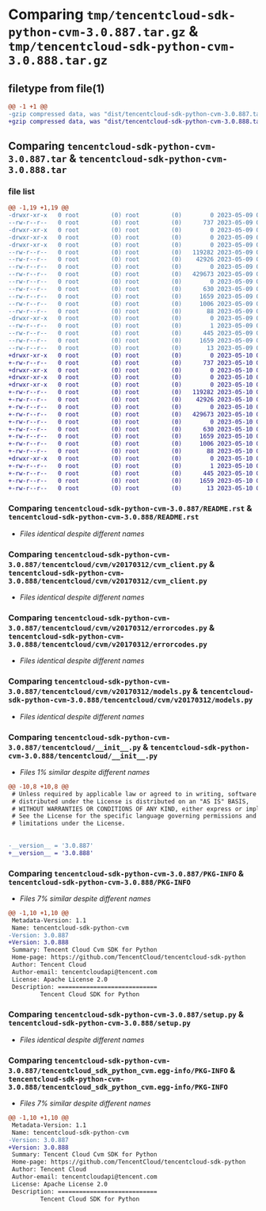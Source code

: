 # Comparing `tmp/tencentcloud-sdk-python-cvm-3.0.887.tar.gz` & `tmp/tencentcloud-sdk-python-cvm-3.0.888.tar.gz`

## filetype from file(1)

```diff
@@ -1 +1 @@
-gzip compressed data, was "dist/tencentcloud-sdk-python-cvm-3.0.887.tar", last modified: Tue May  9 02:42:12 2023, max compression
+gzip compressed data, was "dist/tencentcloud-sdk-python-cvm-3.0.888.tar", last modified: Wed May 10 02:02:54 2023, max compression
```

## Comparing `tencentcloud-sdk-python-cvm-3.0.887.tar` & `tencentcloud-sdk-python-cvm-3.0.888.tar`

### file list

```diff
@@ -1,19 +1,19 @@
-drwxr-xr-x   0 root         (0) root         (0)        0 2023-05-09 02:42:12.000000 tencentcloud-sdk-python-cvm-3.0.887/
--rw-r--r--   0 root         (0) root         (0)      737 2023-05-09 02:42:12.000000 tencentcloud-sdk-python-cvm-3.0.887/README.rst
-drwxr-xr-x   0 root         (0) root         (0)        0 2023-05-09 02:42:12.000000 tencentcloud-sdk-python-cvm-3.0.887/tencentcloud/
-drwxr-xr-x   0 root         (0) root         (0)        0 2023-05-09 02:42:12.000000 tencentcloud-sdk-python-cvm-3.0.887/tencentcloud/cvm/
-drwxr-xr-x   0 root         (0) root         (0)        0 2023-05-09 02:42:12.000000 tencentcloud-sdk-python-cvm-3.0.887/tencentcloud/cvm/v20170312/
--rw-r--r--   0 root         (0) root         (0)   119282 2023-05-09 02:42:12.000000 tencentcloud-sdk-python-cvm-3.0.887/tencentcloud/cvm/v20170312/cvm_client.py
--rw-r--r--   0 root         (0) root         (0)    42926 2023-05-09 02:42:12.000000 tencentcloud-sdk-python-cvm-3.0.887/tencentcloud/cvm/v20170312/errorcodes.py
--rw-r--r--   0 root         (0) root         (0)        0 2023-05-09 02:42:12.000000 tencentcloud-sdk-python-cvm-3.0.887/tencentcloud/cvm/v20170312/__init__.py
--rw-r--r--   0 root         (0) root         (0)   429673 2023-05-09 02:42:12.000000 tencentcloud-sdk-python-cvm-3.0.887/tencentcloud/cvm/v20170312/models.py
--rw-r--r--   0 root         (0) root         (0)        0 2023-05-09 02:42:12.000000 tencentcloud-sdk-python-cvm-3.0.887/tencentcloud/cvm/__init__.py
--rw-r--r--   0 root         (0) root         (0)      630 2023-05-09 02:42:12.000000 tencentcloud-sdk-python-cvm-3.0.887/tencentcloud/__init__.py
--rw-r--r--   0 root         (0) root         (0)     1659 2023-05-09 02:42:12.000000 tencentcloud-sdk-python-cvm-3.0.887/PKG-INFO
--rw-r--r--   0 root         (0) root         (0)     1006 2023-05-09 02:42:12.000000 tencentcloud-sdk-python-cvm-3.0.887/setup.py
--rw-r--r--   0 root         (0) root         (0)       88 2023-05-09 02:42:12.000000 tencentcloud-sdk-python-cvm-3.0.887/setup.cfg
-drwxr-xr-x   0 root         (0) root         (0)        0 2023-05-09 02:42:12.000000 tencentcloud-sdk-python-cvm-3.0.887/tencentcloud_sdk_python_cvm.egg-info/
--rw-r--r--   0 root         (0) root         (0)        1 2023-05-09 02:42:12.000000 tencentcloud-sdk-python-cvm-3.0.887/tencentcloud_sdk_python_cvm.egg-info/dependency_links.txt
--rw-r--r--   0 root         (0) root         (0)      445 2023-05-09 02:42:12.000000 tencentcloud-sdk-python-cvm-3.0.887/tencentcloud_sdk_python_cvm.egg-info/SOURCES.txt
--rw-r--r--   0 root         (0) root         (0)     1659 2023-05-09 02:42:12.000000 tencentcloud-sdk-python-cvm-3.0.887/tencentcloud_sdk_python_cvm.egg-info/PKG-INFO
--rw-r--r--   0 root         (0) root         (0)       13 2023-05-09 02:42:12.000000 tencentcloud-sdk-python-cvm-3.0.887/tencentcloud_sdk_python_cvm.egg-info/top_level.txt
+drwxr-xr-x   0 root         (0) root         (0)        0 2023-05-10 02:02:54.000000 tencentcloud-sdk-python-cvm-3.0.888/
+-rw-r--r--   0 root         (0) root         (0)      737 2023-05-10 02:02:54.000000 tencentcloud-sdk-python-cvm-3.0.888/README.rst
+drwxr-xr-x   0 root         (0) root         (0)        0 2023-05-10 02:02:54.000000 tencentcloud-sdk-python-cvm-3.0.888/tencentcloud/
+drwxr-xr-x   0 root         (0) root         (0)        0 2023-05-10 02:02:54.000000 tencentcloud-sdk-python-cvm-3.0.888/tencentcloud/cvm/
+drwxr-xr-x   0 root         (0) root         (0)        0 2023-05-10 02:02:54.000000 tencentcloud-sdk-python-cvm-3.0.888/tencentcloud/cvm/v20170312/
+-rw-r--r--   0 root         (0) root         (0)   119282 2023-05-10 02:02:54.000000 tencentcloud-sdk-python-cvm-3.0.888/tencentcloud/cvm/v20170312/cvm_client.py
+-rw-r--r--   0 root         (0) root         (0)    42926 2023-05-10 02:02:54.000000 tencentcloud-sdk-python-cvm-3.0.888/tencentcloud/cvm/v20170312/errorcodes.py
+-rw-r--r--   0 root         (0) root         (0)        0 2023-05-10 02:02:54.000000 tencentcloud-sdk-python-cvm-3.0.888/tencentcloud/cvm/v20170312/__init__.py
+-rw-r--r--   0 root         (0) root         (0)   429673 2023-05-10 02:02:54.000000 tencentcloud-sdk-python-cvm-3.0.888/tencentcloud/cvm/v20170312/models.py
+-rw-r--r--   0 root         (0) root         (0)        0 2023-05-10 02:02:54.000000 tencentcloud-sdk-python-cvm-3.0.888/tencentcloud/cvm/__init__.py
+-rw-r--r--   0 root         (0) root         (0)      630 2023-05-10 02:02:54.000000 tencentcloud-sdk-python-cvm-3.0.888/tencentcloud/__init__.py
+-rw-r--r--   0 root         (0) root         (0)     1659 2023-05-10 02:02:54.000000 tencentcloud-sdk-python-cvm-3.0.888/PKG-INFO
+-rw-r--r--   0 root         (0) root         (0)     1006 2023-05-10 02:02:54.000000 tencentcloud-sdk-python-cvm-3.0.888/setup.py
+-rw-r--r--   0 root         (0) root         (0)       88 2023-05-10 02:02:54.000000 tencentcloud-sdk-python-cvm-3.0.888/setup.cfg
+drwxr-xr-x   0 root         (0) root         (0)        0 2023-05-10 02:02:54.000000 tencentcloud-sdk-python-cvm-3.0.888/tencentcloud_sdk_python_cvm.egg-info/
+-rw-r--r--   0 root         (0) root         (0)        1 2023-05-10 02:02:54.000000 tencentcloud-sdk-python-cvm-3.0.888/tencentcloud_sdk_python_cvm.egg-info/dependency_links.txt
+-rw-r--r--   0 root         (0) root         (0)      445 2023-05-10 02:02:54.000000 tencentcloud-sdk-python-cvm-3.0.888/tencentcloud_sdk_python_cvm.egg-info/SOURCES.txt
+-rw-r--r--   0 root         (0) root         (0)     1659 2023-05-10 02:02:54.000000 tencentcloud-sdk-python-cvm-3.0.888/tencentcloud_sdk_python_cvm.egg-info/PKG-INFO
+-rw-r--r--   0 root         (0) root         (0)       13 2023-05-10 02:02:54.000000 tencentcloud-sdk-python-cvm-3.0.888/tencentcloud_sdk_python_cvm.egg-info/top_level.txt
```

### Comparing `tencentcloud-sdk-python-cvm-3.0.887/README.rst` & `tencentcloud-sdk-python-cvm-3.0.888/README.rst`

 * *Files identical despite different names*

### Comparing `tencentcloud-sdk-python-cvm-3.0.887/tencentcloud/cvm/v20170312/cvm_client.py` & `tencentcloud-sdk-python-cvm-3.0.888/tencentcloud/cvm/v20170312/cvm_client.py`

 * *Files identical despite different names*

### Comparing `tencentcloud-sdk-python-cvm-3.0.887/tencentcloud/cvm/v20170312/errorcodes.py` & `tencentcloud-sdk-python-cvm-3.0.888/tencentcloud/cvm/v20170312/errorcodes.py`

 * *Files identical despite different names*

### Comparing `tencentcloud-sdk-python-cvm-3.0.887/tencentcloud/cvm/v20170312/models.py` & `tencentcloud-sdk-python-cvm-3.0.888/tencentcloud/cvm/v20170312/models.py`

 * *Files identical despite different names*

### Comparing `tencentcloud-sdk-python-cvm-3.0.887/tencentcloud/__init__.py` & `tencentcloud-sdk-python-cvm-3.0.888/tencentcloud/__init__.py`

 * *Files 1% similar despite different names*

```diff
@@ -10,8 +10,8 @@
 # Unless required by applicable law or agreed to in writing, software
 # distributed under the License is distributed on an "AS IS" BASIS,
 # WITHOUT WARRANTIES OR CONDITIONS OF ANY KIND, either express or implied.
 # See the License for the specific language governing permissions and
 # limitations under the License.
 
 
-__version__ = '3.0.887'
+__version__ = '3.0.888'
```

### Comparing `tencentcloud-sdk-python-cvm-3.0.887/PKG-INFO` & `tencentcloud-sdk-python-cvm-3.0.888/PKG-INFO`

 * *Files 7% similar despite different names*

```diff
@@ -1,10 +1,10 @@
 Metadata-Version: 1.1
 Name: tencentcloud-sdk-python-cvm
-Version: 3.0.887
+Version: 3.0.888
 Summary: Tencent Cloud Cvm SDK for Python
 Home-page: https://github.com/TencentCloud/tencentcloud-sdk-python
 Author: Tencent Cloud
 Author-email: tencentcloudapi@tencent.com
 License: Apache License 2.0
 Description: ============================
         Tencent Cloud SDK for Python
```

### Comparing `tencentcloud-sdk-python-cvm-3.0.887/setup.py` & `tencentcloud-sdk-python-cvm-3.0.888/setup.py`

 * *Files identical despite different names*

### Comparing `tencentcloud-sdk-python-cvm-3.0.887/tencentcloud_sdk_python_cvm.egg-info/PKG-INFO` & `tencentcloud-sdk-python-cvm-3.0.888/tencentcloud_sdk_python_cvm.egg-info/PKG-INFO`

 * *Files 7% similar despite different names*

```diff
@@ -1,10 +1,10 @@
 Metadata-Version: 1.1
 Name: tencentcloud-sdk-python-cvm
-Version: 3.0.887
+Version: 3.0.888
 Summary: Tencent Cloud Cvm SDK for Python
 Home-page: https://github.com/TencentCloud/tencentcloud-sdk-python
 Author: Tencent Cloud
 Author-email: tencentcloudapi@tencent.com
 License: Apache License 2.0
 Description: ============================
         Tencent Cloud SDK for Python
```

